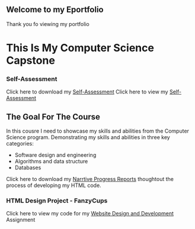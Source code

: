 ## Welcome to my Eportfolio

Thank you fo viewing my portfolio

# This Is My Computer Science Capstone

### Self-Assessment
Click here to download my [Self-Assessment](https://github.com/marquis2013/marquis2013.github.io/blob/main/Self-Assessment.docx)
Click here to view my [Self-Assessment](https://github.com/marquis2013/marquis2013.github.io/blob/main/Assesment)


## The Goal For The Course

In this cousre I need to showcase my skills and abilities from the Computer Science program. Demonstrating my skills and abilities in three key categories: 

- Software design and engineering 
- Algorithms and data structure 
- Databases


Click here to download my [Narrtive Progress Reports](https://github.com/marquis2013/marquis2013.github.io/tree/main/Narratives) thoughtout the process of developing my HTML code.

### HTML Design Project - FanzyCups

Click here to view my code for my [Website Design and Development](https://github.com/marquis2013/marquis2013.github.io/tree/main/FancyCupz) Assignment
